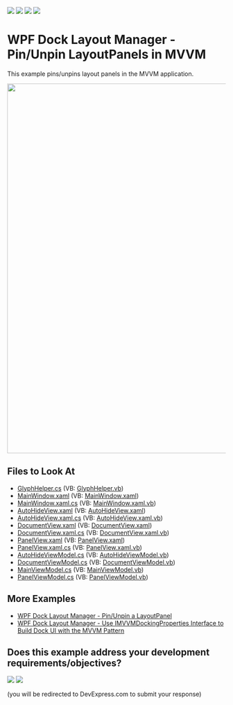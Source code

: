 <!-- default badges list -->
![](https://img.shields.io/endpoint?url=https://codecentral.devexpress.com/api/v1/VersionRange/128643739/22.2.2%2B)
[![](https://img.shields.io/badge/Open_in_DevExpress_Support_Center-FF7200?style=flat-square&logo=DevExpress&logoColor=white)](https://supportcenter.devexpress.com/ticket/details/E4069)
[![](https://img.shields.io/badge/📖_How_to_use_DevExpress_Examples-e9f6fc?style=flat-square)](https://docs.devexpress.com/GeneralInformation/403183)
[![](https://img.shields.io/badge/💬_Leave_Feedback-feecdd?style=flat-square)](#does-this-example-address-your-development-requirementsobjectives)
<!-- default badges end -->
# WPF Dock Layout Manager - Pin/Unpin LayoutPanels in MVVM

This example pins/unpins layout panels in the MVVM application.

<img src="https://user-images.githubusercontent.com/12169834/175362861-ac945313-842b-458e-8c5e-1f722597803f.png" width=850px/>

<!-- default file list -->
## Files to Look At

* [GlyphHelper.cs](./CS/Helpers/GlyphHelper.cs) (VB: [GlyphHelper.vb](./VB/Helpers/GlyphHelper.vb))
* [MainWindow.xaml](./CS/MainWindow.xaml) (VB: [MainWindow.xaml](./VB/MainWindow.xaml))
* [MainWindow.xaml.cs](./CS/MainWindow.xaml.cs) (VB: [MainWindow.xaml.vb](./VB/MainWindow.xaml.vb))
* [AutoHideView.xaml](./CS/View/AutoHideView.xaml) (VB: [AutoHideView.xaml](./VB/View/AutoHideView.xaml))
* [AutoHideView.xaml.cs](./CS/View/AutoHideView.xaml.cs) (VB: [AutoHideView.xaml.vb](./VB/View/AutoHideView.xaml.vb))
* [DocumentView.xaml](./CS/View/DocumentView.xaml) (VB: [DocumentView.xaml](./VB/View/DocumentView.xaml))
* [DocumentView.xaml.cs](./CS/View/DocumentView.xaml.cs) (VB: [DocumentView.xaml.vb](./VB/View/DocumentView.xaml.vb))
* [PanelView.xaml](./CS/View/PanelView.xaml) (VB: [PanelView.xaml](./VB/View/PanelView.xaml))
* [PanelView.xaml.cs](./CS/View/PanelView.xaml.cs) (VB: [PanelView.xaml.vb](./VB/View/PanelView.xaml.vb))
* [AutoHideViewModel.cs](./CS/ViewModel/AutoHideViewModel.cs) (VB: [AutoHideViewModel.vb](./VB/ViewModel/AutoHideViewModel.vb))
* [DocumentViewModel.cs](./CS/ViewModel/DocumentViewModel.cs) (VB: [DocumentViewModel.vb](./VB/ViewModel/DocumentViewModel.vb))
* [MainViewModel.cs](./CS/ViewModel/MainViewModel.cs) (VB: [MainViewModel.vb](./VB/ViewModel/MainViewModel.vb))
* [PanelViewModel.cs](./CS/ViewModel/PanelViewModel.cs) (VB: [PanelViewModel.vb](./VB/ViewModel/PanelViewModel.vb))
<!-- default file list end -->
  
 ## More Examples
 
 - [WPF Dock Layout Manager - Pin/Unpin a LayoutPanel](https://github.com/DevExpress-Examples/wpf-dock-layout-manager-pin-unpin-a-layout-panel)
 - [WPF Dock Layout Manager - Use IMVVMDockingProperties Interface to Build Dock UI with the MVVM Pattern](https://github.com/DevExpress-Examples/wpf-docklayoutmanager-use-imvvmdockingproperties-to-build-dock-ui-with-mvvm)
<!-- feedback -->
## Does this example address your development requirements/objectives?

[<img src="https://www.devexpress.com/support/examples/i/yes-button.svg"/>](https://www.devexpress.com/support/examples/survey.xml?utm_source=github&utm_campaign=wpf-dock-layout-manager-pin-unpin-layout-panels-in-mvvm&~~~was_helpful=yes) [<img src="https://www.devexpress.com/support/examples/i/no-button.svg"/>](https://www.devexpress.com/support/examples/survey.xml?utm_source=github&utm_campaign=wpf-dock-layout-manager-pin-unpin-layout-panels-in-mvvm&~~~was_helpful=no)

(you will be redirected to DevExpress.com to submit your response)
<!-- feedback end -->
